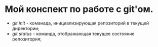 # Мой конспект по работе с git'ом.

* *git init* - команада, инициализирующая репозиторий в текущей директории;
* *git status* - команда, отображающая текущее состояние репозитория;